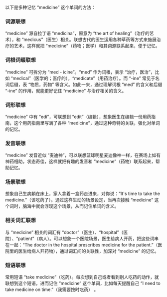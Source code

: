 以下是多种记忆 “medicine” 这个单词的方法：

### 词源联想
“medicine” 源自拉丁语 “medicina”，原意为 “the art of healing”（治疗的艺术），和 “medicus”（医生）相关。联想古代的医生运用各种草药等方式来施展治疗的艺术，这样就把 “medicine”（药物；医学）和其词源联系起来，便于记忆。

### 词根词缀联想
“medicine” 可拆分为 “med - icine”。“med” 作为词根，表示 “治疗，医治”，比如 “medical”（医学的；医疗的），“medicate”（用药治疗）。而 “-ine” 常见于名词后缀，表 “物质，药物” 等含义。如此一来，通过理解词根 “med” 的含义和后缀 “-ine” 的作用，就能更好记住 “medicine” 与治疗相关的含义。

### 词形联想
“medicine” 中有 “edi”，可联想到 “edit”（编辑），想象医生在编辑一份用药指南，这个用药指南里写满了各种 “medicine”，通过这种奇特的关联，强化对单词的记忆。

### 发音联想
“medicine” 发音近似 “麦迪神”，可以联想篮球明星麦迪像神一样，在赛场上如有神药相助，状态奇佳，这样就把有趣的发音和 “medicine”（药物）联系起来，帮助记忆。

### 场景联想
想象自己生病躺在床上，家人拿着一盒药走进来，对你说：“It's time to take the medicine.”（该吃药了）。通过这样生动的场景设定，当再次接触 “medicine” 这个词时，脑海中就会浮现这个场景，从而记住单词的含义。

### 相关词汇联想
与 “medicine” 相关的词汇有 “doctor”（医生）、“hospital”（医院）、“patient”（病人）。可以想象一个医院场景，医生给病人开药，把这些词串在一起：“The doctor in the hospital prescribes medicine for the patient.”（医院里的医生给病人开药物），通过词汇间的关联性，加深对 “medicine” 的记忆。

### 短语联想
常用短语 “take medicine”（吃药）。每次想到自己或者看到别人吃药的动作，就联想到这个短语，进而记住 “medicine” 这个单词，比如每天提醒自己 “I need to take medicine on time.”（我需要按时吃药） 。 